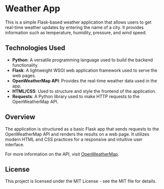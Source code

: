 # Weather App

This is a simple Flask-based weather application that allows users to get real-time weather updates by entering the name of a city. It provides information such as temperature, humidity, pressure, and wind speed.

## Technologies Used

- **Python**: A versatile programming language used to build the backend functionality.
- **Flask**: A lightweight WSGI web application framework used to serve the web pages.
- **OpenWeatherMap API**: Provides the real-time weather data used in the app.
- **HTML/CSS**: Used to structure and style the frontend of the application.
- **Requests**: A Python library used to make HTTP requests to the OpenWeatherMap API.

## Overview

The application is structured as a basic Flask app that sends requests to the OpenWeatherMap API and renders the results on a web page. It utilizes modern HTML and CSS practices for a responsive and intuitive user interface.

For more information on the API, visit [OpenWeatherMap](https://openweathermap.org/api).

## License

This project is licensed under the MIT License - see the MIT file for details.

